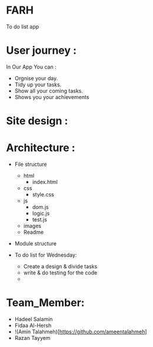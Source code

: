 # FARH
To do list app

# User journey :
In Our App You can :
  - Orgnise your day.
  - Tidy up your tasks.
  - Show all your coming tasks.
  - Shows you your achievements
  
  
# Site design : 

# Architecture : 
- File structure
  - html
    - index.html
  - css
    - style.css
  - js
    - dom.js 
    - logic.js
    - test.js 
  - images
  - Readme

- Module structure

- To do list for Wednesday:
  - Create a design & divide tasks 
  - write & do testing for the code
  -
 # Team_Member:
- Hadeel Salamin
- Fidaa Al-Hersh
- !(Amin Talahmeh)[https://github.com/ameentalahmeh]
- Razan Tayyem
